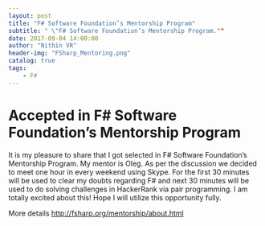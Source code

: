 ```yaml
---
layout: post
title: "F# Software Foundation’s Mentorship Program"
subtitle: " \"F# Software Foundation’s Mentorship Program.""
date: 2017-09-04 14:00:00
author: "Nithin VR"
header-img: "FSharp_Mentoring.png"
catalog: true
tags:
    - F#
---
```

# Accepted in F# Software Foundation’s Mentorship Program

It is my pleasure to share that I got selected in F# Software Foundation’s Mentorship Program. 
My mentor is Oleg. As per the discussion we decided to meet one hour in every weekend using Skype. For the first 30 minutes will be used to clear my doubts regarding F# and next 30 minutes will be used to do solving challenges in HackerRank via pair programming. I am totally excited about this! Hope I will utilize this opportunity fully.

More details http://fsharp.org/mentorship/about.html